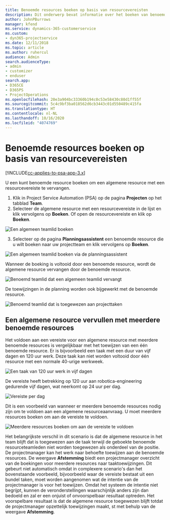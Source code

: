 ```yaml
---
title: Benoemde resources boeken op basis van resourcevereisten
description: Dit onderwerp bevat informatie over het boeken van benoemde resources voor een algemene resourcevereiste.
author: JohnPBurrows
manager: kfend
ms.service: dynamics-365-customerservice
ms.custom:
- dyn365-projectservice
ms.date: 12/11/2018
ms.topic: article
ms.author: ruhercul
audience: Admin
search.audienceType:
- admin
- customizer
- enduser
search.app:
- D365CE
- D365PS
- ProjectOperations
ms.openlocfilehash: 20e3a904bc33360b194c0c53e58430c80d1ff55f
ms.sourcegitcommit: 5c4c9bf3ba018562d6cb3443c01d550489c415fa
ms.translationtype: HT
ms.contentlocale: nl-NL
ms.lasthandoff: 10/16/2020
ms.locfileid: "4074769"
---
```

# <a name="book-named-resources-from-resource-requirements"></a>Benoemde resources boeken op basis van resourcevereisten

[!INCLUDE[cc-applies-to-psa-app-3.x](../includes/cc-applies-to-psa-app-3x.md)]

U een kunt benoemde resource boeken om een algemene resource met een resourcevereiste te vervangen.

1. Klik in Project Service Automation (PSA) op de pagina **Projecten** op het tabblad **Team**.
2. Selecteer de algemene resource met een resourcevereiste in de lijst en klik vervolgens op **Boeken**. Of open de resourcevereiste en klik op **Boeken**.


![Een algemeen teamlid boeken](media/RM-how-to-14.png)


3. Selecteer op de pagina **Planningsassistent** een benoemde resource die u wilt boeken naar uw projectteam en klik vervolgens op **Boeken**.

![Een algemeen teamlid boeken via de planningsassistent](media/RM-how-to-15.png)

Wanneer de boeking is voltooid door een benoemde resource, wordt de algemene resource vervangen door de benoemde resource.

![Benoemd teamlid dat een algemeen teamlid vervangt](media/RM-how-to-16.png)

De toewijzingen in de planning worden ook bijgewerkt met de benoemde resource.

![Benoemd teamlid dat is toegewezen aan projecttaken](media/RM-how-to-17.png)

## <a name="fulfill-a-generic-resource-with-multiple-named-resources"></a>Een algemene resource vervullen met meerdere benoemde resources
Het voldoen aan een vereiste voor een algemene resource met meerdere benoemde resources is vergelijkbaar met het toewijzen van een één benoemde resource. Er is bijvoorbeeld een taak met een duur van vijf dagen en 120 uur werk. Deze taak kan niet worden voltooid door één resource met een normale 40-urige werkweek. 

![Een taak van 120 uur werk in vijf dagen](media/RM-how-to-21.png)

De vereiste heeft betrekking op 120 uur aan robotica-engineering gedurende vijf dagen, wat neerkomt op 24 uur per dag.

![Vereiste per dag](media/RM-how-to-22.png)

Dit is een voorbeeld van wanneer er meerdere benoemde resources nodig zijn om te voldoen aan een algemene resourceaanvraag. U moet meerdere resources boeken om aan de vereiste te voldoen.

![Meerdere resources boeken om aan de vereiste te voldoen](media/RM-how-to-23.png)

Het belangrijkste verschil in dit scenario is dat de algemene resource in het team blijft dat is toegewezen aan de taak terwijl de geboekte benoemde resourceteamleden niet worden toegewezen als onderdeel van de positie. De projectmanager kan het werk naar behoefte toewijzen aan de benoemde resources. De weergave **Afstemming** biedt een projectmanager overzicht van de boekingen voor meerdere resources naar taaktoewijzingen. Dit gebeurt niet automatisch omdat in complexere scenario's dan het bovenstaande voorbeeld, bijvoorbeeld waar de vereiste bestaat uit een bundel taken, moet worden aangenomen wat de intentie van de projectmanager is voor het toewijzen. Omdat het systeem de intentie niet begrijpt, kunnen de veronderstellingen waarschijnlijk anders zijn dan bedoeld en zal er een onjuist of onvoorspelbaar resultaat optreden. Het voorspelbare resultaat is dat de algemene resource toegewezen blijft totdat de projectmanager opzettelijk toewijzingen maakt, st met behulp van de weergave **Afstemming**.


